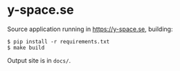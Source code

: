 
# y-space.se

Source application running in https://y-space.se, building:

    $ pip install -r requirements.txt
    $ make build

Output site is in `docs/`.
